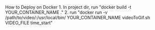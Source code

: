 How to Deploy on Docker
	1. In project dir, run "docker build -t YOUR_CONTAINER_NAME ."
	2. run "docker run -v /path/to/video/:/usr/local/bin/ YOUR_CONTAINER_NAME videoToGif.sh VIDEO_FILE time_start"